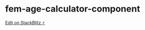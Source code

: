 # fem-age-calculator-component

[Edit on StackBlitz ⚡️](https://stackblitz.com/edit/next-template-fit5og)